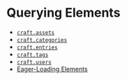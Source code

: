 Querying Elements
=================

- [`craft.assets`](craft-assets.md)
- [`craft.categories`](craft-categories.md)
- [`craft.entries`](craft-entries.md)
- [`craft.tags`](craft-tags.md)
- [`craft.users`](craft-users.md)
- [Eager-Loading Elements](templating/eager-loading-elements.md)